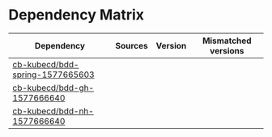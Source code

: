 # Dependency Matrix

Dependency | Sources | Version | Mismatched versions
---------- | ------- | ------- | -------------------
[cb-kubecd/bdd-spring-1577665603](https://github.com/cb-kubecd/bdd-spring-1577665603.git) |  | []() | 
[cb-kubecd/bdd-gh-1577666640](https://github.com/cb-kubecd/bdd-gh-1577666640.git) |  | []() | 
[cb-kubecd/bdd-nh-1577666640](https://github.com/cb-kubecd/bdd-nh-1577666640.git) |  | []() | 
